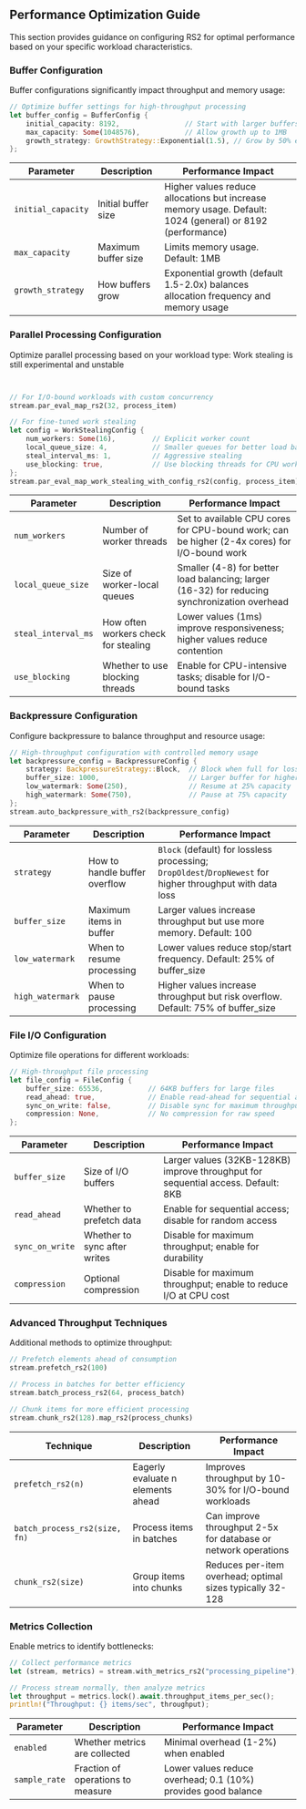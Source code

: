 ## Performance Optimization Guide

This section provides guidance on configuring RS2 for optimal performance based on your specific workload characteristics.

### Buffer Configuration

Buffer configurations significantly impact throughput and memory usage:

```rust
// Optimize buffer settings for high-throughput processing
let buffer_config = BufferConfig {
    initial_capacity: 8192,                // Start with larger buffers
    max_capacity: Some(1048576),           // Allow growth up to 1MB
    growth_strategy: GrowthStrategy::Exponential(1.5), // Grow by 50% each time
};
```

| Parameter | Description | Performance Impact |
|-----------|-------------|-------------------|
| `initial_capacity` | Initial buffer size | Higher values reduce allocations but increase memory usage. Default: 1024 (general) or 8192 (performance) |
| `max_capacity` | Maximum buffer size | Limits memory usage. Default: 1MB |
| `growth_strategy` | How buffers grow | Exponential growth (default 1.5-2.0x) balances allocation frequency and memory usage |

### Parallel Processing Configuration

Optimize parallel processing based on your workload type:
Work stealing is still experimental and unstable
```rust


// For I/O-bound workloads with custom concurrency
stream.par_eval_map_rs2(32, process_item)

// For fine-tuned work stealing
let config = WorkStealingConfig {
    num_workers: Some(16),         // Explicit worker count
    local_queue_size: 4,           // Smaller queues for better load balancing
    steal_interval_ms: 1,          // Aggressive stealing
    use_blocking: true,            // Use blocking threads for CPU work
};
stream.par_eval_map_work_stealing_with_config_rs2(config, process_item)
```

| Parameter | Description | Performance Impact |
|-----------|-------------|-------------------|
| `num_workers` | Number of worker threads | Set to available CPU cores for CPU-bound work; can be higher (2-4x cores) for I/O-bound work |
| `local_queue_size` | Size of worker-local queues | Smaller (4-8) for better load balancing; larger (16-32) for reducing synchronization overhead |
| `steal_interval_ms` | How often workers check for stealing | Lower values (1ms) improve responsiveness; higher values reduce contention |
| `use_blocking` | Whether to use blocking threads | Enable for CPU-intensive tasks; disable for I/O-bound tasks |

### Backpressure Configuration

Configure backpressure to balance throughput and resource usage:

```rust
// High-throughput configuration with controlled memory usage
let backpressure_config = BackpressureConfig {
    strategy: BackpressureStrategy::Block,  // Block when full for lossless processing
    buffer_size: 1000,                      // Larger buffer for higher throughput
    low_watermark: Some(250),               // Resume at 25% capacity
    high_watermark: Some(750),              // Pause at 75% capacity
};
stream.auto_backpressure_with_rs2(backpressure_config)
```

| Parameter | Description | Performance Impact |
|-----------|-------------|-------------------|
| `strategy` | How to handle buffer overflow | `Block` (default) for lossless processing; `DropOldest`/`DropNewest` for higher throughput with data loss |
| `buffer_size` | Maximum items in buffer | Larger values increase throughput but use more memory. Default: 100 |
| `low_watermark` | When to resume processing | Lower values reduce stop/start frequency. Default: 25% of buffer_size |
| `high_watermark` | When to pause processing | Higher values increase throughput but risk overflow. Default: 75% of buffer_size |

### File I/O Configuration

Optimize file operations for different workloads:

```rust
// High-throughput file processing
let file_config = FileConfig {
    buffer_size: 65536,           // 64KB buffers for large files
    read_ahead: true,             // Enable read-ahead for sequential access
    sync_on_write: false,         // Disable sync for maximum throughput
    compression: None,            // No compression for raw speed
};
```

| Parameter | Description | Performance Impact |
|-----------|-------------|-------------------|
| `buffer_size` | Size of I/O buffers | Larger values (32KB-128KB) improve throughput for sequential access. Default: 8KB |
| `read_ahead` | Whether to prefetch data | Enable for sequential access; disable for random access |
| `sync_on_write` | Whether to sync after writes | Disable for maximum throughput; enable for durability |
| `compression` | Optional compression | Disable for maximum throughput; enable to reduce I/O at CPU cost |

### Advanced Throughput Techniques

Additional methods to optimize throughput:

```rust
// Prefetch elements ahead of consumption
stream.prefetch_rs2(100)

// Process in batches for better efficiency
stream.batch_process_rs2(64, process_batch)

// Chunk items for more efficient processing
stream.chunk_rs2(128).map_rs2(process_chunks)
```

| Technique | Description | Performance Impact |
|-----------|-------------|-------------------|
| `prefetch_rs2(n)` | Eagerly evaluate n elements ahead | Improves throughput by 10-30% for I/O-bound workloads |
| `batch_process_rs2(size, fn)` | Process items in batches | Can improve throughput 2-5x for database or network operations |
| `chunk_rs2(size)` | Group items into chunks | Reduces per-item overhead; optimal sizes typically 32-128 |

### Metrics Collection

Enable metrics to identify bottlenecks:

```rust
// Collect performance metrics
let (stream, metrics) = stream.with_metrics_rs2("processing_pipeline");

// Process stream normally, then analyze metrics
let throughput = metrics.lock().await.throughput_items_per_sec();
println!("Throughput: {} items/sec", throughput);
```

| Parameter | Description | Performance Impact |
|-----------|-------------|-------------------|
| `enabled` | Whether metrics are collected | Minimal overhead (1-2%) when enabled |
| `sample_rate` | Fraction of operations to measure | Lower values reduce overhead; 0.1 (10%) provides good balance |